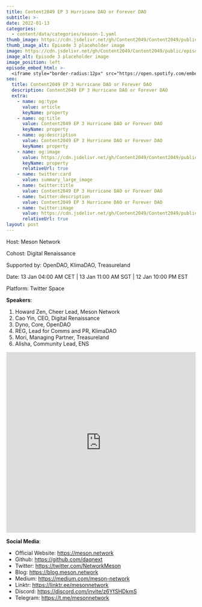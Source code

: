 ```yaml
---
title: Content2049 EP 3 Hurricane DAO or Forever DAO
subtitle: >-
date: 2022-01-13
categories:
  - content/data/categories/season-1.yaml
thumb_image: https://cdn.jsdelivr.net/gh/Content2049/Content2049/public/episodes/Content2049-EP-3-Hurricane-DAO-or-Forever-DAO.jpeg
thumb_image_alt: Episode 3 placeholder image
image: https://cdn.jsdelivr.net/gh/Content2049/Content2049/public/episodes/Content2049-EP-3-Hurricane-DAO-or-Forever-DAO.jpeg
image_alt: Episode 3 placeholder image
image_position: left
episode_embed_html: >-
  <iframe style="border-radius:12px" src="https://open.spotify.com/embed/episode/7Moxp8hT3jVIdzPCWKy22I?utm_source=generator" width="100%" height="152" frameBorder="0" allowfullscreen="" allow="autoplay; clipboard-write; encrypted-media; fullscreen; picture-in-picture"></iframe>
seo:
  title: Content2049 EP 3 Hurricane DAO or Forever DAO
  description: Content2049 EP 3 Hurricane DAO or Forever DAO
  extra:
    - name: og:type
      value: article
      keyName: property
    - name: og:title
      value: Content2049 EP 3 Hurricane DAO or Forever DAO
      keyName: property
    - name: og:description
      value: Content2049 EP 3 Hurricane DAO or Forever DAO
      keyName: property
    - name: og:image
      value: https://cdn.jsdelivr.net/gh/Content2049/Content2049/public/episodes/Content2049-EP-3-Hurricane-DAO-or-Forever-DAO.jpeg
      keyName: property
      relativeUrl: true
    - name: twitter:card
      value: summary_large_image
    - name: twitter:title
      value: Content2049 EP 3 Hurricane DAO or Forever DAO
    - name: twitter:description
      value: Content2049 EP 3 Hurricane DAO or Forever DAO
    - name: twitter:image
      value: https://cdn.jsdelivr.net/gh/Content2049/Content2049/public/episodes/Content2049-EP-3-Hurricane-DAO-or-Forever-DAO.jpeg
      relativeUrl: true
layout: post
---
```


Host: Meson Network

Cohost: Digital Renaissance

Supported by: OpenDAO, KlimaDAO, Treasureland 

Date: 13 Jan 04:00 AM CET | 13 Jan 11:00 AM SGT | 12 Jan 10:00 PM EST

Platform: Twitter Space

**Speakers**:

1. Howard Zen, Cheer Lead, Meson Network
2. Cao Yin, CEO, Digital Renaissance
3. Dyno, Core, OpenDAO
4. REG, Lead for Comms and PR, KlimaDAO
5. Mori, Managing Partner, Treasureland
6. Alisha, Community Lead, ENS

<iframe width="100%" height="480" src="https://www.youtube.com/embed/hlAblOpXYac" title="YouTube video player" frameborder="0" allow="accelerometer; autoplay; clipboard-write; encrypted-media; gyroscope; picture-in-picture" allowfullscreen></iframe>

**Social Media**:

- Official Website: https://meson.network
- Github: https://github.com/daqnext
- Twitter: https://twitter.com/NetworkMeson
- Blog: https://blog.meson.network
- Medium: https://medium.com/meson-network
- Linktr: https://linktr.ee/mesonnetwork
- Discord: https://discord.com/invite/z6YfSHDkmS
- Telegram: https://t.me/mesonnetwork
